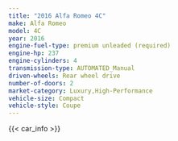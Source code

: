 ```yaml
---
title: "2016 Alfa Romeo 4C"
make: Alfa Romeo
model: 4C
year: 2016
engine-fuel-type: premium unleaded (required)
engine-hp: 237
engine-cylinders: 4
transmission-type: AUTOMATED_Manual
driven-wheels: Rear wheel drive
number-of-doors: 2
market-category: Luxury,High-Performance
vehicle-size: Compact
vehicle-style: Coupe
---
```


{{< car_info >}}
